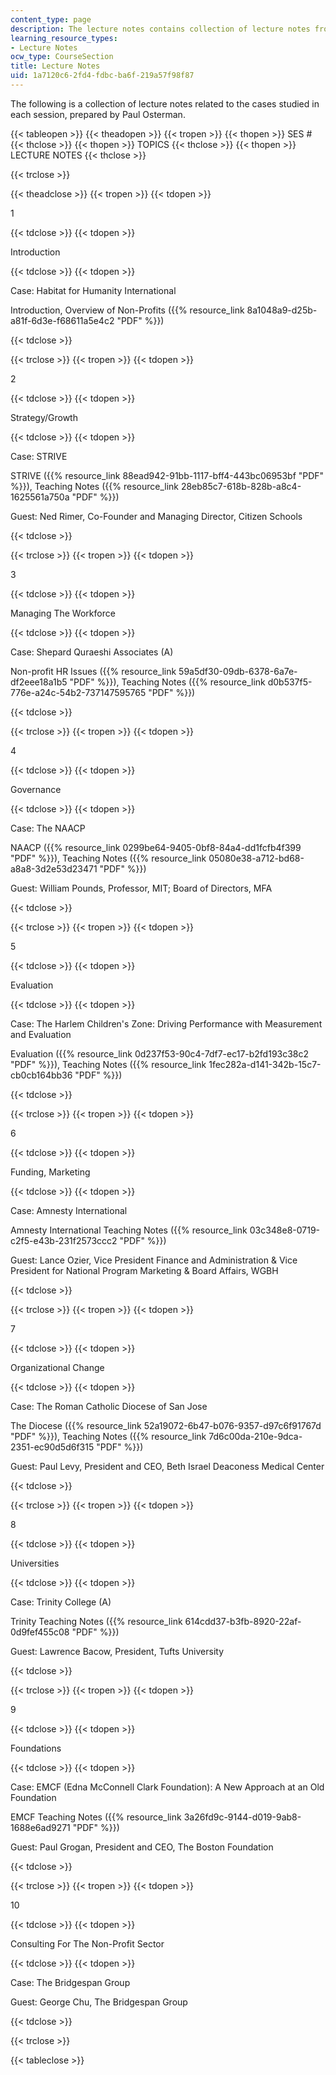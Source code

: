 ```yaml
---
content_type: page
description: The lecture notes contains collection of lecture notes from the course.
learning_resource_types:
- Lecture Notes
ocw_type: CourseSection
title: Lecture Notes
uid: 1a7120c6-2fd4-fdbc-ba6f-219a57f98f87
---
```


The following is a collection of lecture notes related to the cases studied in each session, prepared by Paul Osterman.

{{< tableopen >}}
{{< theadopen >}}
{{< tropen >}}
{{< thopen >}}
SES #
{{< thclose >}}
{{< thopen >}}
TOPICS
{{< thclose >}}
{{< thopen >}}
LECTURE NOTES
{{< thclose >}}

{{< trclose >}}

{{< theadclose >}}
{{< tropen >}}
{{< tdopen >}}


1


{{< tdclose >}}
{{< tdopen >}}


Introduction


{{< tdclose >}}
{{< tdopen >}}


Case: Habitat for Humanity International

Introduction, Overview of Non-Profits ({{% resource_link 8a1048a9-d25b-a81f-6d3e-f68611a5e4c2 "PDF" %}})


{{< tdclose >}}

{{< trclose >}}
{{< tropen >}}
{{< tdopen >}}


2


{{< tdclose >}}
{{< tdopen >}}


Strategy/Growth


{{< tdclose >}}
{{< tdopen >}}


Case: STRIVE

STRIVE ({{% resource_link 88ead942-91bb-1117-bff4-443bc06953bf "PDF" %}}), Teaching Notes ({{% resource_link 28eb85c7-618b-828b-a8c4-1625561a750a "PDF" %}})

Guest: Ned Rimer, Co-Founder and Managing Director, Citizen Schools


{{< tdclose >}}

{{< trclose >}}
{{< tropen >}}
{{< tdopen >}}


3


{{< tdclose >}}
{{< tdopen >}}


Managing The Workforce


{{< tdclose >}}
{{< tdopen >}}


Case: Shepard Quraeshi Associates (A)

Non-profit HR Issues ({{% resource_link 59a5df30-09db-6378-6a7e-df2eee18a1b5 "PDF" %}}), Teaching Notes ({{% resource_link d0b537f5-776e-a24c-54b2-737147595765 "PDF" %}})


{{< tdclose >}}

{{< trclose >}}
{{< tropen >}}
{{< tdopen >}}


4


{{< tdclose >}}
{{< tdopen >}}


Governance


{{< tdclose >}}
{{< tdopen >}}


Case: The NAACP

NAACP ({{% resource_link 0299be64-9405-0bf8-84a4-dd1fcfb4f399 "PDF" %}}), Teaching Notes ({{% resource_link 05080e38-a712-bd68-a8a8-3d2e53d23471 "PDF" %}})

Guest: William Pounds, Professor, MIT; Board of Directors, MFA


{{< tdclose >}}

{{< trclose >}}
{{< tropen >}}
{{< tdopen >}}


5


{{< tdclose >}}
{{< tdopen >}}


Evaluation


{{< tdclose >}}
{{< tdopen >}}


Case: The Harlem Children's Zone: Driving Performance with Measurement and Evaluation

Evaluation ({{% resource_link 0d237f53-90c4-7df7-ec17-b2fd193c38c2 "PDF" %}}), Teaching Notes ({{% resource_link 1fec282a-d141-342b-15c7-cb0cb164bb36 "PDF" %}})


{{< tdclose >}}

{{< trclose >}}
{{< tropen >}}
{{< tdopen >}}


6


{{< tdclose >}}
{{< tdopen >}}


Funding, Marketing


{{< tdclose >}}
{{< tdopen >}}


Case: Amnesty International

Amnesty International Teaching Notes ({{% resource_link 03c348e8-0719-c2f5-e43b-231f2573ccc2 "PDF" %}})

Guest: Lance Ozier, Vice President Finance and Administration & Vice President for National Program Marketing & Board Affairs, WGBH


{{< tdclose >}}

{{< trclose >}}
{{< tropen >}}
{{< tdopen >}}


7


{{< tdclose >}}
{{< tdopen >}}


Organizational Change


{{< tdclose >}}
{{< tdopen >}}


Case: The Roman Catholic Diocese of San Jose

The Diocese ({{% resource_link 52a19072-6b47-b076-9357-d97c6f91767d "PDF" %}}), Teaching Notes ({{% resource_link 7d6c00da-210e-9dca-2351-ec90d5d6f315 "PDF" %}})

Guest: Paul Levy, President and CEO, Beth Israel Deaconess Medical Center


{{< tdclose >}}

{{< trclose >}}
{{< tropen >}}
{{< tdopen >}}


8


{{< tdclose >}}
{{< tdopen >}}


Universities


{{< tdclose >}}
{{< tdopen >}}


Case: Trinity College (A)

Trinity Teaching Notes ({{% resource_link 614cdd37-b3fb-8920-22af-0d9fef455c08 "PDF" %}})

Guest: Lawrence Bacow, President, Tufts University


{{< tdclose >}}

{{< trclose >}}
{{< tropen >}}
{{< tdopen >}}


9


{{< tdclose >}}
{{< tdopen >}}


Foundations


{{< tdclose >}}
{{< tdopen >}}


Case: EMCF (Edna McConnell Clark Foundation): A New Approach at an Old Foundation

EMCF Teaching Notes ({{% resource_link 3a26fd9c-9144-d019-9ab8-1688e6ad9271 "PDF" %}})

Guest: Paul Grogan, President and CEO, The Boston Foundation


{{< tdclose >}}

{{< trclose >}}
{{< tropen >}}
{{< tdopen >}}


10


{{< tdclose >}}
{{< tdopen >}}


Consulting For The Non-Profit Sector


{{< tdclose >}}
{{< tdopen >}}


Case: The Bridgespan Group

Guest: George Chu, The Bridgespan Group


{{< tdclose >}}

{{< trclose >}}

{{< tableclose >}}